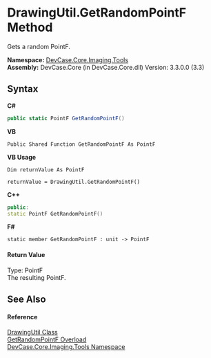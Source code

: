 # DrawingUtil.GetRandomPointF Method 
 

Gets a random PointF.

**Namespace:**&nbsp;<a href="N_DevCase_Core_Imaging_Tools">DevCase.Core.Imaging.Tools</a><br />**Assembly:**&nbsp;DevCase.Core (in DevCase.Core.dll) Version: 3.3.0.0 (3.3)

## Syntax

**C#**<br />
``` C#
public static PointF GetRandomPointF()
```

**VB**<br />
``` VB
Public Shared Function GetRandomPointF As PointF
```

**VB Usage**<br />
``` VB Usage
Dim returnValue As PointF

returnValue = DrawingUtil.GetRandomPointF()
```

**C++**<br />
``` C++
public:
static PointF GetRandomPointF()
```

**F#**<br />
``` F#
static member GetRandomPointF : unit -> PointF 

```


#### Return Value
Type: PointF<br />The resulting PointF.

## See Also


#### Reference
<a href="T_DevCase_Core_Imaging_Tools_DrawingUtil">DrawingUtil Class</a><br /><a href="Overload_DevCase_Core_Imaging_Tools_DrawingUtil_GetRandomPointF">GetRandomPointF Overload</a><br /><a href="N_DevCase_Core_Imaging_Tools">DevCase.Core.Imaging.Tools Namespace</a><br />